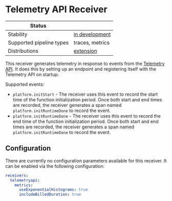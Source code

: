 # Telemetry API Receiver

| Status                   |                  |
| ------------------------ | ---------------- |
| Stability                | [in development] |
| Supported pipeline types | traces, metrics  |
| Distributions            | [extension]      |

This receiver generates telemetry in response to events from the
[Telemetry API](https://docs.aws.amazon.com/lambda/latest/dg/telemetry-api.html). It does this by setting up an
endpoint and registering itself with the Telemetry API on startup.

Supported events:

- `platform.initStart` - The receiver uses this event to record the start time of the function initialization period.
  Once both start and end times are recorded, the receiver generates a span named `platform.initRuntimeDone` to record
  the event.
- `platform.initRuntimeDone` - The receiver uses this event to record the end time of the function initialization
  period. Once both start and end times are recorded, the receiver generates a span named `platform.initRuntimeDone` to
  record the event.

## Configuration

There are currently no configuration parameters available for this receiver. It can be enabled via the following
configuration:

```yaml
receivers:
  telemetryapi:
    metrics:
      useExponentialHistograms: true
      includeBilledDuration: true
```

[in development]: https://github.com/open-telemetry/opentelemetry-collector#development
[extension]: https://github.com/open-telemetry/opentelemetry-lambda/collector
